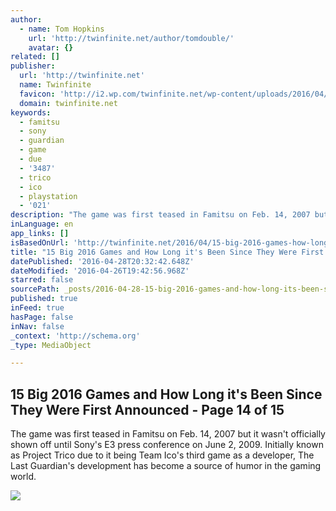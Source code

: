```yaml
---
author:
  - name: Tom Hopkins
    url: 'http://twinfinite.net/author/tomdouble/'
    avatar: {}
related: []
publisher:
  url: 'http://twinfinite.net'
  name: Twinfinite
  favicon: 'http://i2.wp.com/twinfinite.net/wp-content/uploads/2016/04/cropped-logo-2.png?fit=192%2C192'
  domain: twinfinite.net
keywords:
  - famitsu
  - sony
  - guardian
  - game
  - due
  - '3487'
  - trico
  - ico
  - playstation
  - '021'
description: "The game was first teased in Famitsu on Feb. 14, 2007 but it wasn't officially shown off until Sony's E3 press conference on June 2, 2009. Initially known as Project Trico due to it being Team Ico's third game as a developer, The Last Guardian's development has become a source of humor in the gaming world."
inLanguage: en
app_links: []
isBasedOnUrl: 'http://twinfinite.net/2016/04/15-big-2016-games-how-long-since-announced/14/'
title: "15 Big 2016 Games and How Long it's Been Since They Were First Announced - Page 14 of 15"
datePublished: '2016-04-28T20:32:42.648Z'
dateModified: '2016-04-26T19:42:56.968Z'
starred: false
sourcePath: _posts/2016-04-28-15-big-2016-games-and-how-long-its-been-since-they-were-fir.md
published: true
inFeed: true
hasPage: false
inNav: false
_context: 'http://schema.org'
_type: MediaObject

---
```

<article style=""><h1>15 Big 2016 Games and How Long it's Been Since They Were First Announced - Page 14 of 15</h1><p>The game was first teased in Famitsu on Feb. 14, 2007 but it wasn't officially shown off until Sony's E3 press conference on June 2, 2009. Initially known as Project Trico due to it being Team Ico's third game as a developer, The Last Guardian's development has become a source of humor in the gaming world.</p><img src="http://i1.wp.com/twinfinite.net/wp-content/uploads/2016/04/final-fantasy-xv.jpg?resize=1000%2C600" /></article>